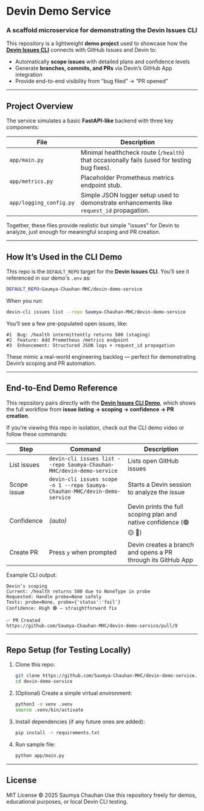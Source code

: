 # Devin Demo Service

### A scaffold microservice for demonstrating the **Devin Issues CLI**

This repository is a lightweight **demo project** used to showcase how the
**[Devin Issues CLI](https://github.com/your-username/devin-cli)** connects with GitHub Issues and Devin to:

* Automatically **scope issues** with detailed plans and confidence levels
* Generate **branches, commits, and PRs** via Devin’s GitHub App integration
* Provide end-to-end visibility from “bug filed” → “PR opened”

---

## Project Overview

The service simulates a basic **FastAPI-like** backend with three key components:

| File                    | Description                                                                                 |
| ----------------------- | ------------------------------------------------------------------------------------------- |
| `app/main.py`           | Minimal healthcheck route (`/health`) that occasionally fails (used for testing bug fixes). |
| `app/metrics.py`        | Placeholder Prometheus metrics endpoint stub.                                               |
| `app/logging_config.py` | Simple JSON logger setup used to demonstrate enhancements like `request_id` propagation.    |

Together, these files provide realistic but simple "issues" for Devin to analyze, just enough for meaningful scoping and PR creation.

---

## How It’s Used in the CLI Demo

This repo is the `DEFAULT_REPO` target for the **Devin Issues CLI**.
You’ll see it referenced in our demo's `.env` as:

```bash
DEFAULT_REPO=Saumya-Chauhan-MHC/devin-demo-service
```

When you run:

```bash
devin-cli issues list --repo Saumya-Chauhan-MHC/devin-demo-service
```

You’ll see a few pre-populated open issues, like:

```
#1  Bug: /health intermittently returns 500 (staging)
#2  Feature: Add Prometheus /metrics endpoint
#3  Enhancement: Structured JSON logs + request_id propagation
```

These mimic a real-world engineering backlog — perfect for demonstrating Devin’s scoping and PR automation.

---

## End-to-End Demo Reference

This repository pairs directly with the **[Devin Issues CLI Demo](https://www.loom.com/share/83ca12c2be174387a53ad76f60e5d7b3?sid=b20a888e-99e7-4311-8ad1-2d2efad2f20a)**,
which shows the full workflow from **issue listing → scoping → confidence → PR creation**.

If you’re viewing this repo in isolation, check out the CLI demo video or follow these commands:

| Step           | Command                                                                    | Description                                                         |
| -------------- | -------------------------------------------------------------------------- | ------------------------------------------------------------------- |
| List issues | `devin-cli issues list --repo Saumya-Chauhan-MHC/devin-demo-service`       | Lists open GitHub issues                                            |
| Scope issue | `devin-cli issues scope -n 1 --repo Saumya-Chauhan-MHC/devin-demo-service` | Starts a Devin session to analyze the issue                         |
| Confidence  | *(auto)*                                                                   | Devin prints the full scoping plan and native confidence (🟢 🟡 🔴) |
| Create PR    | Press `y` when prompted                                                    | Devin creates a branch and opens a PR through its GitHub App        |

Example CLI output:

```
Devin’s scoping
Current: /health returns 500 due to NoneType in probe
Requested: Handle probe=None safely
Tests: probe=None, probe={'status':'fail'}
Confidence: High 🟢 — straightforward fix

✅ PR Created
https://github.com/Saumya-Chauhan-MHC/devin-demo-service/pull/9
```

---

## Repo Setup (for Testing Locally)

1. Clone this repo:

   ```bash
   git clone https://github.com/Saumya-Chauhan-MHC/devin-demo-service.git
   cd devin-demo-service
   ```

2. (Optional) Create a simple virtual environment:

   ```bash
   python3 -m venv .venv
   source .venv/bin/activate
   ```

3. Install dependencies (if any future ones are added):

   ```bash
   pip install -r requirements.txt
   ```

4. Run sample file:

   ```bash
   python app/main.py
   ```

---


## License

MIT License © 2025 Saumya Chauhan
Use this repository freely for demos, educational purposes, or local Devin CLI testing.
